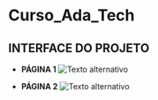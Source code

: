 # Curso_Ada_Tech



## INTERFACE DO PROJETO

- **PÁGINA 1**
![Texto alternativo](Conceitos%20Básicos/PROJETO%201/Weform%20(1).png)

- **PÁGINA 2**
![Texto alternativo](Conceitos%20Básicos/PROJETO%201/Weform%20(2).png)
